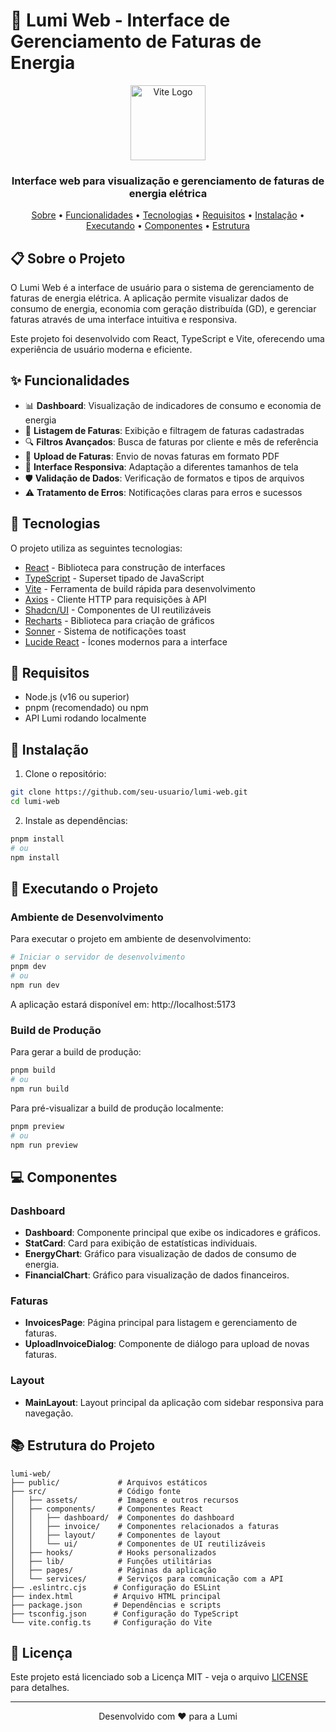 # 🌟 Lumi Web - Interface de Gerenciamento de Faturas de Energia

<div align="center">
  <img src="https://vitejs.dev/logo.svg" width="120" alt="Vite Logo" />
  <br>
  <h3>Interface web para visualização e gerenciamento de faturas de energia elétrica</h3>
</div>

<p align="center">
  <a href="#-sobre-o-projeto">Sobre</a> •
  <a href="#-funcionalidades">Funcionalidades</a> •
  <a href="#-tecnologias">Tecnologias</a> •
  <a href="#-requisitos">Requisitos</a> •
  <a href="#-instalação">Instalação</a> •
  <a href="#-executando-o-projeto">Executando</a> •
  <a href="#-componentes">Componentes</a> •
  <a href="#-estrutura-do-projeto">Estrutura</a>
</p>

## 📋 Sobre o Projeto

O Lumi Web é a interface de usuário para o sistema de gerenciamento de faturas de energia elétrica. A aplicação permite visualizar dados de consumo de energia, economia com geração distribuída (GD), e gerenciar faturas através de uma interface intuitiva e responsiva.

Este projeto foi desenvolvido com React, TypeScript e Vite, oferecendo uma experiência de usuário moderna e eficiente.

## ✨ Funcionalidades

- 📊 **Dashboard**: Visualização de indicadores de consumo e economia de energia
- 📃 **Listagem de Faturas**: Exibição e filtragem de faturas cadastradas
- 🔍 **Filtros Avançados**: Busca de faturas por cliente e mês de referência
- 📄 **Upload de Faturas**: Envio de novas faturas em formato PDF
- 📱 **Interface Responsiva**: Adaptação a diferentes tamanhos de tela
- 🛡️ **Validação de Dados**: Verificação de formatos e tipos de arquivos
- ⚠️ **Tratamento de Erros**: Notificações claras para erros e sucessos

## 🚀 Tecnologias

O projeto utiliza as seguintes tecnologias:

- [React](https://react.dev/) - Biblioteca para construção de interfaces
- [TypeScript](https://www.typescriptlang.org/) - Superset tipado de JavaScript
- [Vite](https://vitejs.dev/) - Ferramenta de build rápida para desenvolvimento
- [Axios](https://axios-http.com/) - Cliente HTTP para requisições à API
- [Shadcn/UI](https://ui.shadcn.com/) - Componentes de UI reutilizáveis
- [Recharts](https://recharts.org/) - Biblioteca para criação de gráficos
- [Sonner](https://sonner.emilkowal.ski/) - Sistema de notificações toast
- [Lucide React](https://lucide.dev/) - Ícones modernos para a interface

## 📝 Requisitos

- Node.js (v16 ou superior)
- pnpm (recomendado) ou npm
- API Lumi rodando localmente

## 📍 Instalação

1. Clone o repositório:
```bash
git clone https://github.com/seu-usuario/lumi-web.git
cd lumi-web
```

2. Instale as dependências:
```bash
pnpm install
# ou
npm install
```

## 🚀 Executando o Projeto

### Ambiente de Desenvolvimento

Para executar o projeto em ambiente de desenvolvimento:

```bash
# Iniciar o servidor de desenvolvimento
pnpm dev
# ou
npm run dev
```

A aplicação estará disponível em: http://localhost:5173

### Build de Produção

Para gerar a build de produção:

```bash
pnpm build
# ou
npm run build
```

Para pré-visualizar a build de produção localmente:

```bash
pnpm preview
# ou
npm run preview
```

## 💻 Componentes

### Dashboard

- **Dashboard**: Componente principal que exibe os indicadores e gráficos.
- **StatCard**: Card para exibição de estatísticas individuais.
- **EnergyChart**: Gráfico para visualização de dados de consumo de energia.
- **FinancialChart**: Gráfico para visualização de dados financeiros.

### Faturas

- **InvoicesPage**: Página principal para listagem e gerenciamento de faturas.
- **UploadInvoiceDialog**: Componente de diálogo para upload de novas faturas.

### Layout

- **MainLayout**: Layout principal da aplicação com sidebar responsiva para navegação.

## 📚 Estrutura do Projeto

```
lumi-web/
├── public/             # Arquivos estáticos
├── src/                # Código fonte
│   ├── assets/         # Imagens e outros recursos
│   ├── components/     # Componentes React
│   │   ├── dashboard/  # Componentes do dashboard
│   │   ├── invoice/    # Componentes relacionados a faturas
│   │   ├── layout/     # Componentes de layout
│   │   └── ui/         # Componentes de UI reutilizáveis
│   ├── hooks/          # Hooks personalizados
│   ├── lib/            # Funções utilitárias
│   ├── pages/          # Páginas da aplicação
│   └── services/       # Serviços para comunicação com a API
├── .eslintrc.cjs      # Configuração do ESLint
├── index.html         # Arquivo HTML principal
├── package.json       # Dependências e scripts
├── tsconfig.json      # Configuração do TypeScript
└── vite.config.ts     # Configuração do Vite
```

## 📝 Licença

Este projeto está licenciado sob a Licença MIT - veja o arquivo [LICENSE](LICENSE) para detalhes.

---

<p align="center">
  Desenvolvido com ❤️ para a Lumi
</p>